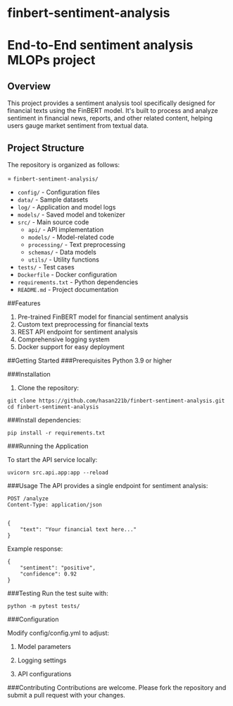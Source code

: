 # finbert-sentiment-analysis
# End-to-End sentiment analysis MLOPs project 
## Overview
This project provides a sentiment analysis tool specifically designed for financial texts using the FinBERT model. It's built to process and analyze sentiment in financial news, reports, and other related content, helping users gauge market sentiment from textual data.

## Project Structure <br>
The repository is organized as follows:

= `finbert-sentiment-analysis/`
 - `config/` - Configuration files  
 - `data/` - Sample datasets  
 - `log/` - Application and model logs  
 - `models/` - Saved model and tokenizer  
 - `src/` - Main source code  
   - `api/` - API implementation  
   - `models/` - Model-related code  
   - `processing/` - Text preprocessing  
   - `schemas/` - Data models  
   - `utils/` - Utility functions  
 - `tests/` - Test cases  
 - `Dockerfile` - Docker configuration  
 - `requirements.txt` - Python dependencies  
 - `README.md` - Project documentation  

##Features
1. Pre-trained FinBERT model for financial sentiment analysis
2. Custom text preprocessing for financial texts
3. REST API endpoint for sentiment analysis
4. Comprehensive logging system
5. Docker support for easy deployment

##Getting Started
###Prerequisites
Python 3.9 or higher

###Installation
1. Clone the repository:
```
git clone https://github.com/hasan221b/finbert-sentiment-analysis.git
cd finbert-sentiment-analysis
```

###Install dependencies:

```
pip install -r requirements.txt
```
###Running the Application

To start the API service locally:

```
uvicorn src.api.app:app --reload
```

###Usage
The API provides a single endpoint for sentiment analysis:

```
POST /analyze
Content-Type: application/json
```
```

{
    "text": "Your financial text here..."
}
```
Example response:

```
{
    "sentiment": "positive",
    "confidence": 0.92
}
```
###Testing
Run the test suite with:

```
python -m pytest tests/
```

###Configuration

Modify config/config.yml to adjust:

1. Model parameters

2. Logging settings

3. API configurations

###Contributing
Contributions are welcome. Please fork the repository and submit a pull request with your changes.
